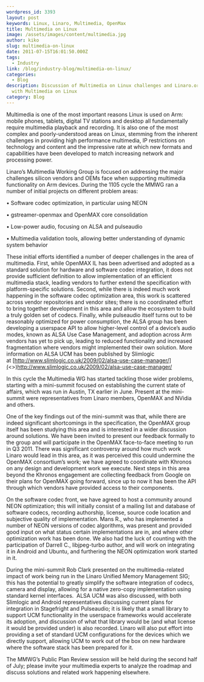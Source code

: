 ```yaml
---
wordpress_id: 3393
layout: post
keywords: Linux, Linaro, Multimedia, OpenMax
title: Multimedia on Linux
image: /assets/images/content/multimedia.jpg
author: kiko
slug: multimedia-on-linux
date: 2011-07-15T16:01:50.000Z
tags:
  - Industry
link: /blog/industry-blog/multimedia-on-linux/
categories:
  - Blog
description: Discussion of Multimedia on Linux challenges and Linaro.org's work
  with Multimedia on Linux
category: Blog
---
```

Multimedia is one of the most important reasons Linux is used on Arm: mobile phones, tablets, digital TV stations and desktop all fundamentally require multimedia playback and recording. It is also one of the most complex and poorly-understood areas on Linux, stemming from the inherent challenges in providing high performance multimedia, IP restrictions on technology and content and the impressive rate at which new formats and capabilities have been developed to match increasing network and processing power.

Linaro’s Multimedia Working Group is focused on addressing the major challenges silicon vendors and OEMs face when supporting multimedia functionality on Arm devices. During the 1105 cycle the MMWG ran a number of initial projects on different problem areas:

• Software codec optimization, in particular using NEON

• gstreamer-openmax and OpenMAX core consolidation

• Low-power audio, focusing on ALSA and pulseaudio

• Multimedia validation tools, allowing better understanding of dynamic system behavior

These initial efforts identified a number of deeper challenges in the area of multimedia. First, while OpenMAX IL has been advertised and adopted as a standard solution for hardware and software codec integration, it does not provide sufficient definition to allow implementation of an efficient multimedia stack, leading vendors to further extend the specification with platform-specific solutions. Second, while there is indeed much work happening in the software codec optimization area, this work is scattered across vendor repositories and vendor sites; there is no coordinated effort to bring together development in this area and allow the ecosystem to build a truly golden set of codecs. Finally, while pulseaudio itself turns out to be reasonably optimized for power consumption, the ALSA group has been developing a userspace API to allow higher-level control of a device’s audio modes, known as ALSA Use Case Management, and adoption across Arm vendors has yet to pick up, leading to reduced functionality and increased fragmentation where vendors might implemented their own solution. More information on ALSA UCM has been published by Slimlogic at [http://www.slimlogic.co.uk/2009/02/alsa-use-case-manager/](<>)http://www.slimlogic.co.uk/2009/02/alsa-use-case-manager/

In this cycle the Multimedia WG has started tackling those wider problems, starting with a mini-summit focused on establishing the current state of affairs, which was run in Austin, TX earlier in June. Present at the mini-summit were representatives from Linaro members, OpenMAX and NVidia and others. 

One of the key findings out of the mini-summit was that, while there are indeed significant shortcomings in the specification, the OpenMAX group itself has been studying this area and is interested in a wider discussion around solutions. We have been invited to present our feedback formally to the group and will participate in the OpenMAX face-to-face meeting to run in Q3 2011. There was significant controversy around how much work Linaro would lead in this area, as it was perceived this could undermine the OpenMAX consortium’s work; we have agreed to coordinate with Khronos on any design and development work we execute. Next steps in this area beyond the Khronos engagement are collecting feedback from Google on their plans for OpenMAX going forward, since up to now it has been the API through which vendors have provided access to their components.

On the software codec front, we have agreed to host a community around NEON optimization; this will initially consist of a mailing list and database of software codecs, recording authorship, license, source code location and subjective quality of implementation. Mans R., who has implemented a number of NEON versions of codec algorithms, was present and provided good input on what status certain implementations are in, and where other optimization work has been done. We also had the luck of counting with the participation of Darrell C., libjpeg-turbo author, and will work on integrating it in Android and Ubuntu, and furthering the NEON optimization work started in it.

During the mini-summit Rob Clark presented on the multimedia-related impact of work being run in the Linaro Unified Memory Management SIG; this has the potential to greatly simplify the software integration of codecs, camera and display, allowing for a native zero-copy implementation using standard kernel interfaces.  ALSA UCM was also discussed, with both Slimlogic and Android representatives discussing current plans for integration in Stagefright and Pulseaudio; it is likely that a small library to support UCM functionality in the userspace frameworks would accelerate its adoption, and discussion of what that library would be (and what license it would be provided under) is also recorded. Linaro will also put effort into providing a set of standard UCM configurations for the devices which we directly support, allowing UCM to work out of the box on new hardware where the software stack has been prepared for it.

The MMWG’s Public Plan Review session will be held during the second half of July; please invite your multimedia experts to analyze the roadmap and discuss solutions and related work happening elsewhere.